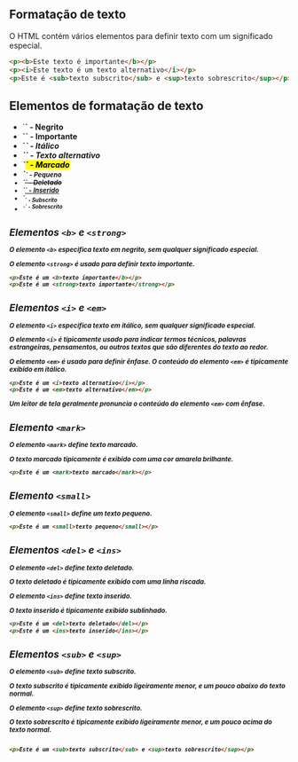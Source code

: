 ## Formatação de texto

O HTML contém vários elementos para definir texto com um significado especial.

```html	
<p><b>Este texto é importante</b></p>
<p><i>Este texto é um texto alternativo</i></p>
<p>Este é <sub>texto subscrito</sub> e <sup>texto sobrescrito</sup></p>
```

## Elementos de formatação de texto

<ul>
    <li>`<b>` - Negrito</li>
    <li>`<strong>` - Importante</li>
    <li>`<i>` - Itálico</li>
    <li>`<em>` - Texto alternativo</li>
    <li>`<mark>` - Marcado</li>
    <li>`<small>` - Pequeno</li>
    <li>`<del>` - Deletado</li>
    <li>`<ins>` - Inserido</li>
    <li>`<sub>` - Subscrito</li>
    <li>`<sup>` - Sobrescrito</li>
</ul>

## Elementos `<b>` e `<strong>` 

O elemento `<b>` especifica texto em negrito, sem qualquer significado especial.

O elemento `<strong>` é usado para definir texto importante.

```html
<p>Este é um <b>texto importante</b></p>
<p>Este é um <strong>texto importante</strong></p>
```

## Elementos `<i>` e `<em>`

O elemento `<i>` especifica texto em itálico, sem qualquer significado especial.

O elemento `<i>` é tipicamente usado para indicar termos técnicos, palavras estrangeiras, pensamentos, ou outros textos que são diferentes do texto ao redor.

O elemento `<em>` é usado para definir ênfase. O conteúdo do elemento `<em>` é tipicamente exibido em itálico.

```html
<p>Este é um <i>texto alternativo</i></p>
<p>Este é um <em>texto alternativo</em></p>
```
Um leitor de tela geralmente pronuncia o conteúdo do elemento `<em>` com ênfase.

## Elemento `<mark>`

O elemento `<mark>` define texto marcado.

O texto marcado tipicamente é exibido com uma cor amarela brilhante.

```html
<p>Este é um <mark>texto marcado</mark></p>
```

## Elemento `<small>`

O elemento `<small>` define um texto pequeno.

```html
<p>Este é um <small>texto pequeno</small></p>
```

## Elementos `<del>` e `<ins>`

O elemento `<del>` define texto deletado.

O texto deletado é tipicamente exibido com uma linha riscada.

O elemento `<ins>` define texto inserido.

O texto inserido é tipicamente exibido sublinhado.

```html
<p>Este é um <del>texto deletado</del></p>
<p>Este é um <ins>texto inserido</ins></p>
```

## Elementos `<sub>` e `<sup>`

O elemento `<sub>` define texto subscrito.

O texto subscrito é tipicamente exibido ligeiramente menor, e um pouco abaixo do texto normal.

O elemento `<sup>` define texto sobrescrito.

O texto sobrescrito é tipicamente exibido ligeiramente menor, e um pouco acima do texto normal.

```html

<p>Este é um <sub>texto subscrito</sub> e <sup>texto sobrescrito</sup></p>
```